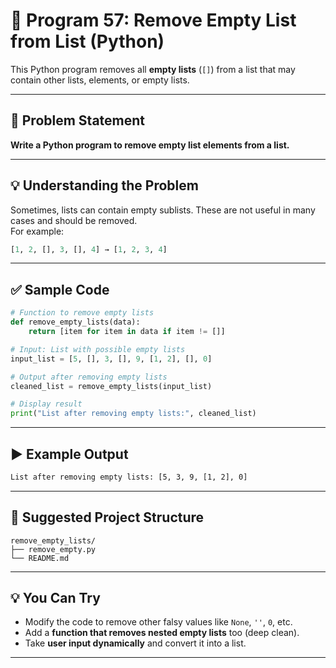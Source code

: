 
# 📝 Program 57: Remove Empty List from List (Python)

This Python program removes all **empty lists** (`[]`) from a list that may contain other lists, elements, or empty lists.

---

## 📌 Problem Statement

**Write a Python program to remove empty list elements from a list.**

---

## 💡 Understanding the Problem

Sometimes, lists can contain empty sublists. These are not useful in many cases and should be removed.  
For example:
```python
[1, 2, [], 3, [], 4] → [1, 2, 3, 4]
```

---

## ✅ Sample Code

```python
# Function to remove empty lists
def remove_empty_lists(data):
    return [item for item in data if item != []]

# Input: List with possible empty lists
input_list = [5, [], 3, [], 9, [1, 2], [], 0]

# Output after removing empty lists
cleaned_list = remove_empty_lists(input_list)

# Display result
print("List after removing empty lists:", cleaned_list)
```

---

## ▶️ Example Output

```bash
List after removing empty lists: [5, 3, 9, [1, 2], 0]
```

---

## 📁 Suggested Project Structure

```
remove_empty_lists/
├── remove_empty.py
└── README.md
```

---

## 💡 You Can Try

- Modify the code to remove other falsy values like `None`, `''`, `0`, etc.
- Add a **function that removes nested empty lists** too (deep clean).
- Take **user input dynamically** and convert it into a list.

---
